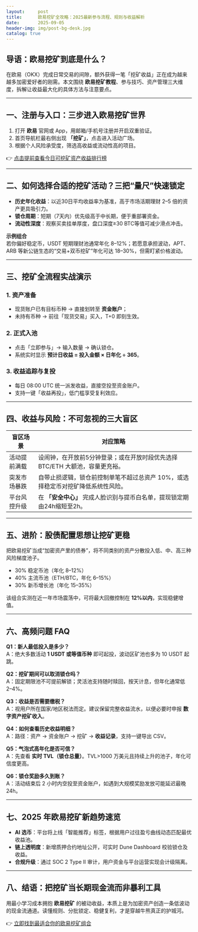 ```yaml
---
layout:     post
title:      欧易挖矿全攻略：2025最新参与流程、规则与收益解析
date:       2025-09-05
header-img: img/post-bg-desk.jpg
catalog: true
---
```


## 导语：欧易挖矿到底是什么？
在欧易（OKX）完成日常交易的间隙，额外获得一笔「挖矿收益」正在成为越来越多加密爱好者的刚需。本文围绕 **欧易挖矿教程**、参与技巧、资产管理三大维度，拆解让收益最大化的具体方法与注意要点。

---

## 一、注册与入口：三步进入欧易挖矿世界
1. 打开 **欧易** 官网或 App，用邮箱/手机号注册并开启双重验证。  
2. 首页导航栏最右侧出现 **「挖矿」**，点击进入活动广场。  
3. 根据个人风险承受度，筛选高收益或流动性高的项目。

👉 [点击提前查看今日可挖矿资产收益排行榜](https://okxdog.com/)

---

## 二、如何选择合适的挖矿活动？三把“量尺”快速锁定
- **历史年化收益**：以近30日平均收益率为基准，高于市场活期理财 2–5 倍的资产更具吸引力。  
- **锁仓周期**：短期（7天内）优先级高于中长期，便于重部署资金。  
- **流动性深度**：观察买卖挂单厚度，盘口深度≥30 BTC等值可减少滑点冲击。

**示例组合**  
若你偏好稳定币，USDT 短期理财池通常年化 8–12%；若愿意承担波动，APT、ARB 等新公链生态的“交易+双币挖矿”年化可达 18–30%，但需盯紧价格波动。

---

## 三、挖矿全流程实战演示
### 1. 资产准备
- 现货账户已有目标币种 → 直接划转至 **资金账户**；  
- 未持有币种 → 前往「现货交易」买入，T+0 即刻生效。

### 2. 正式入池
- 点击「立即参与」→ 输入数量 → 确认锁仓。  
- 系统实时显示 **预计日收益 = 投入金额 × 日年化 ÷ 365**。

### 3. 收益追踪与复投
- 每日 08:00 UTC 统一派发收益，直接空投至资金账户。  
- 支持一键「收益再投」，低门槛享受复利效应。

---

## 四、收益与风险：不可忽视的三大盲区
| 盲区场景 | 对应策略 |
|---------|---------|
| 活动提前满载 | 设闹钟，在开放前5分钟登录；或在开放时段优先选择 BTC/ETH 大额池，容量更充裕。 |
| 突发市场暴跌 | 自带止损逻辑，锁仓前控制单笔不超过总资产 10%，或选择稳定币对挖矿降低系统性风险。 |
| 平台风控升级 | 在 **「安全中心」** 完成人脸识别与提币白名单，提现锁定期由24h缩短至2h。 |

---

## 五、进阶：股债配置思想让挖矿更稳
把欧易挖矿当成“加密资产里的债券”，将不同类别的资产分散投入低、中、高三种风险梯度池子。

- 30% 稳定币池（年化 8–12%）  
- 40% 主流币池（ETH/BTC，年化 6–15%）  
- 30% 新币增长池（年化 15–35%）

该组合实测在近一年市场震荡中，可将最大回撤控制在 **12%以内**，实现稳健增值。

---

## 六、高频问题 FAQ

**Q1：新人最低投入是多少？**  
A：绝大多数活动 **1 USDT 或等值币种** 即可起投，波动区矿池也多为 10 USDT 起跳。

**Q2：挖矿期间可以取消锁仓吗？**  
A：固定期限池不可提前解锁；灵活池支持随时赎回，按天计息，但年化通常低 2–4%。

**Q3：收益是否需要缴税？**  
A：视用户所在国家/地区税法而定。建议保留完整收益流水，以便必要时申报 **数字资产挖矿收入**。

**Q4：如何查看历史收益明细？**  
A：路径：资产 → 资金账户 → 挖矿 → **收益记录**，支持一键导出 CSV。

**Q5：气泡式高年化是否可信？**  
A：先查看 **实时 TVL（锁仓总量）**。TVL>1000 万美元且持续上升的池子，年化可信度更高。

**Q6：锁仓奖励多久到账？**  
A：活动结束后 2 小时内空投至资金账户，如遇到大规模奖励发放可能延迟最晚 24h。

---

## 七、2025 年欧易挖矿新趋势速览
- **AI 选币**：平台将上线「智能推荐」标签，根据用户过往盈亏曲线动态匹配最优收益池。  
- **链上透明度**：新增质押合约地址公开，可实时 Dune Dashboard 校验锁仓及收益。  
- **合规升级**：通过 SOC 2 Type II 审计，用户资金与平台运营实现会计级隔离。

---

## 八、结语：把挖矿当长期现金流而非暴利工具
用最小学习成本拥抱 **欧易挖矿** 的被动收益，本质上是为加密资产创造一条低波动的现金流通道。读懂规则、分批锁定、稳健复利，才是穿越牛熊真正的护城河。  

👉 [立即找到最适合你的欧易挖矿组合](https://okxdog.com/)